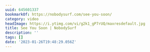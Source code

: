 ```yaml
---
uuid: 645601337
bookmarkOf: https://nobodysurf.com/see-you-soon/
category: video
headImage: https://i.ytimg.com/vi/g2k1_gP7rUQ/maxresdefault.jpg
title: See You Soon | NobodySurf
description: ''
tags: []
date: '2023-01-26T19:48:29.056Z'
---
```



